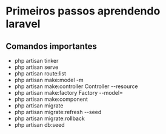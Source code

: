 # Primeiros passos aprendendo laravel


## Comandos importantes

* php artisan tinker 
* php artisan serve
* php artisan route:list
* php artisan make:model <Model> -m
* php artisan make:controller <Model>Controller --resource
* php artisan make:factory <Model>Factory --model=<Model>
* php artisan make:component <Component>
* php artisan migrate
* php artisan migrate:refresh --seed
* php artisan migrate:rollback
* php artisan db:seed
